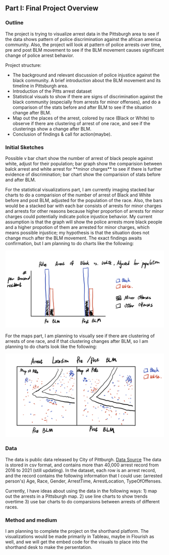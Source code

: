 
## Part I: Final Project Overview

### Outline

The project is trying to visualize arrest data in the Pittsburgh area to see if the data shows pattern of police discrimination against the african america community. Also, the project will look at pattern of police arrests over time, pre and post BLM movement to see if the BLM movement causes significant change of police arrest behavior.

Project structure:
- The background and relevant discussion of police injustice against the black community. A brief introduction about the BLM movement and its timeline in Pittsburgh area.
- Introduction of the Pitts arrest dataset
- Statistical visuals to show if there are signs of discrimination against the black community (especially from arrests for minor offenses), and do a comparison of the stats before and after BLM to see if the situation change after BLM. 
- Map out the places of the arrest, colored by race (Black or White) to observe if there are clustering of arrest of one race, and see if the clusterings show a change after BLM.
- Conclusion of findings & call for action(maybe).


### Initial Sketches
<Clear and understandable sketches created and available on the Github page. Sketches mimic aspects of the outline and build on message. Story structure is built into sketches.>
Possible v bar chart show the number of arrest of black people against white, adjust for their population; bar graph show the comparision between balck arrest and white arrest for **minor charges** to see if there is further evidence of discrimination; bar chart show the comparision of stats before and after BLM.

For the statistical visualizations part, I am currently imaging stacked bar charts to do a comparision of the number of arrest of Black and White before and post BLM, adjusted for the population of the race. Also, the bars would be a stacked bar with each bar consists of arrests for minor charges and arrests for other reasons because higher proportion of arrests for minor charges could potentially indicate police injustice behavior. My current assumption is that the graph will show the police arrests more black people and a higher propotion of them are arrested for minor charges, which means possible injustice; my hypothesis is that the situation does not change much after the BLM movement. The exact findings awaits confirmation, but I am planning to do charts like the following:

![sketch_1](project_sketch_1.jpg)

For the maps part, I am planning to visually see if there are clustering of arrests of one race, and if that clustering changes after BLM, so I am planning to do charts look like the following:

![sketch_2](project_sketch_2.jpg)


### Data

The data is public data released by City of Pittburgh. [Data Source](https://data.wprdc.org/dataset/arrest-data?utm_campaign=Pittsburgh%20News&utm_source=hs_email&utm_medium=email&_hsenc=p2ANqtz-9BN2I6Nm8g8AY3cDuchW_Y_KtEeMW4ncJecwVtfAaoX9IuGepIIdTDmmqjTGCA4jwDWCvF)
The data is stored in csv format, and contains more than 40,000 arrest record from 2016 to 2021 (still updating). In the dataset, each row is an arrest record, and the record contains the following information that I could use: (arrested person's) Age, Race, Gender, ArrestTime, ArrestLocation, TypeOfOffenses. 

Currently, I have ideas about using the data in the following ways: 1) map out the arrests in a Pittsburgh map. 2) use line charts to show trends overtime 3) use bar charts to do comparsions between arrests of different races.

### Method and medium
  
I am planning to complete the project on the shorthand platform. The visualizations would be made primarily in Tableau, maybe in Flourish as well, and we will get the embed code for the visuals to place into the shorthand desk to make the persentation.
